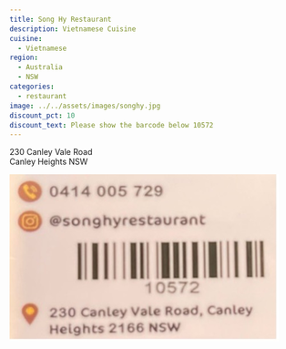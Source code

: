 ```yaml
---
title: Song Hy Restaurant
description: Vietnamese Cuisine
cuisine:
  - Vietnamese
region:
  - Australia
  - NSW
categories:
  - restaurant
image: ../../assets/images/songhy.jpg
discount_pct: 10
discount_text: Please show the barcode below 10572
---
```


230 Canley Vale Road  
Canley Heights NSW

![barcode](../../assets/images/songhy1.jpg)
